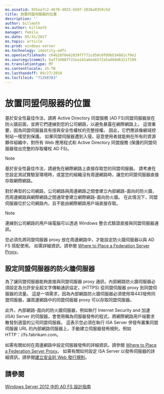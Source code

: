 ```yaml
---
ms.assetid: 935ea7c2-4678-4033-b50f-2036a0359c5d
title: 放置同盟伺服器的位置
description: ''
author: billmath
ms.author: billmath
manager: femila
ms.date: 05/31/2017
ms.topic: article
ms.prod: windows-server
ms.technology: identity-adfs
ms.openlocfilehash: c64b28f0e62839ff771cd50c0f09b534861cf9e2
ms.sourcegitcommit: 6aff3d88ff22ea141a6ea6572a5ad8dd6321f199
ms.translationtype: MT
ms.contentlocale: zh-TW
ms.lasthandoff: 09/27/2019
ms.locfileid: "71358783"
---
```

# <a name="where-to-place-a-federation-server"></a>放置同盟伺服器的位置

基於安全性最佳作法，請將 Active Directory 同盟服務 \(AD FS\)同盟伺服器放在防火牆前面，並將它們連線到您的公司網路，以避免暴露在網際網路上。 這很重要，因為同盟伺服器具有授與安全性權杖的完整授權。 因此，它們應該像網域控制站一樣受到保護。 如果同盟伺服器遭到入侵，惡意使用者就能夠在所有的資源夥伴組織中，對所有 Web 應用程式和 Active Directory 同盟服務 \(保護的同盟伺服器發出完整的存取權杖 AD FS\)。  
  
> [!NOTE]  
> 基於安全性最佳作法，請避免在網際網路上直接存取您的同盟伺服器。 請考慮在您設定測試實驗室環境時，或當您的組織沒有周邊網路時，讓您的同盟伺服器直接存取網際網路。  
  
對於典型的公司網路，公司網路與周邊網路之間會建立內部網路\-面向的防火牆，而周邊網路與網際網路之間通常會建立網際網路\-面向防火牆。 在此情況下，同盟伺服器位於公司網路內，且不能由網際網路用戶端直接存取。  
  
> [!NOTE]  
> 連線到公司網路的用戶端電腦可以透過 Windows 整合式驗證直接與同盟伺服器通訊。  
  
您必須先將同盟伺服器 proxy 放在周邊網路中，才能設定防火牆伺服器以與 AD FS 搭配使用。 如需詳細資訊，請參閱 [Where to Place a Federation Server Proxy](Where-to-Place-a-Federation-Server-Proxy.md)。  
  
## <a name="configuring-your-firewall-servers-for-a-federation-server"></a>設定同盟伺服器的防火牆伺服器  
為了讓同盟伺服器能夠直接與同盟伺服器 proxy 通訊，內部網路防火牆伺服器必須設定為允許安全超文字傳輸通訊協定，\(HTTPS\) 從同盟伺服器 proxy 到同盟伺服器的流量。 這是一項需求，因為內部網路防火牆伺服器必須使用埠443發佈同盟伺服器，讓周邊網路中的同盟伺服器 proxy 可以存取同盟伺服器。  
  
此外，內部網路\-面向的防火牆伺服器，例如執行 Internet Security and 加速 \(ISA\) Server 的伺服器，會使用稱為伺服器發佈的程式，將網際網路用戶端要求散發到適當的公司同盟伺服器。 這表示您必須在執行 ISA Server 併發布叢集同盟伺服器 URL 的內部網路伺服器上，手動建立伺服器發佈規則，例如 HTTP：\/\/fs.fabrikam.com。  
  
如需有關如何在周邊網路中設定伺服器發佈的詳細資訊，請參閱 [Where to Place a Federation Server Proxy](Where-to-Place-a-Federation-Server-Proxy.md)。 如需有關如何設定 ISA Server 以發佈伺服器的詳細資訊，請參閱[建立安全的 Web 發行規則](https://go.microsoft.com/fwlink/?LinkId=75182)。  
  
## <a name="see-also"></a>請參閱
[Windows Server 2012 中的 AD FS 設計指南](AD-FS-Design-Guide-in-Windows-Server-2012.md)

